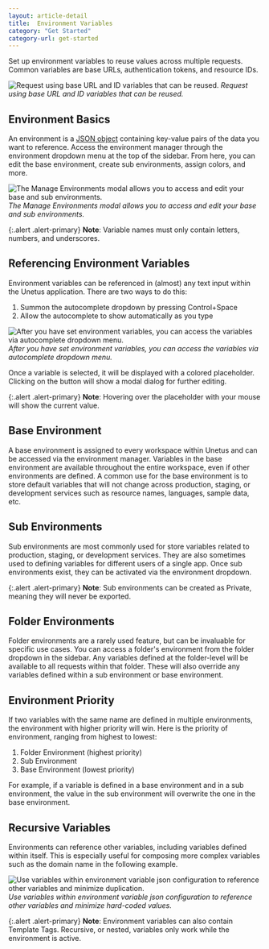 ```yaml
---
layout: article-detail
title:  Environment Variables
category: "Get Started"
category-url: get-started
---
```


Set up environment variables to reuse values across multiple requests. Common variables are base URLs, authentication tokens, and resource IDs.

![Request using base URL and ID variables that can be reused.](/assets/images/env-variables.png)
_Request using base URL and ID variables that can be reused._

## Environment Basics

An environment is a [JSON object](https://www.json.org/json-en.html) containing key-value pairs of the data you want to reference. Access the environment manager through the environment dropdown menu at the top of the sidebar. From here, you can edit the base environment, create sub environments, assign colors, and more. 

![The Manage Environments modal allows you to access and edit your base and sub environments.](/assets/images/manage-envs.png)
_The Manage Environments modal allows you to access and edit your base and sub environments._

{:.alert .alert-primary}
**Note**: Variable names must only contain letters, numbers, and underscores.

## Referencing Environment Variables

Environment variables can be referenced in (almost) any text input within the Unetus application. There are two ways to do this:

1. Summon the autocomplete dropdown by pressing Control+Space
2. Allow the autocomplete to show automatically as you type

![After you have set environment variables, you can access the variables via autocomplete dropdown menu.](/assets/images/reference-env-variables.png)
_After you have set environment variables, you can access the variables via autocomplete dropdown menu._

Once a variable is selected, it will be displayed with a colored placeholder. Clicking on the button will show a modal dialog for further editing.

{:.alert .alert-primary}
**Note**: Hovering over the placeholder with your mouse will show the current value.

## Base Environment

A base environment is assigned to every workspace within Unetus and can be accessed via the environment manager. Variables in the base environment are available throughout the entire workspace, even if other environments are defined. A common use for the base environment is to store default variables that will not change across production, staging, or development services such as resource names, languages, sample data, etc.

## Sub Environments
Sub environments are most commonly used for store variables related to production, staging, or development services. They are also sometimes used to defining variables for different users of a single app. Once sub environments exist, they can be activated via the environment dropdown.

{:.alert .alert-primary}
**Note**: Sub environments can be created as Private, meaning they will never be exported.

## Folder Environments
Folder environments are a rarely used feature, but can be invaluable for specific use cases. You can access a folder's environment from the folder dropdown in the sidebar. Any variables defined at the folder-level will be available to all requests within that folder. These will also override any variables defined within a sub environment or base environment.

## Environment Priority
If two variables with the same name are defined in multiple environments, the environment with higher priority will win. Here is the priority of environment, ranging from highest to lowest:

1. Folder Environment (highest priority)
2. Sub Environment
3. Base Environment (lowest priority)

For example, if a variable is defined in a base environment and in a sub environment, the value in the sub environment will overwrite the one in the base environment.

## Recursive Variables
Environments can reference other variables, including variables defined within itself. This is especially useful for composing more complex variables such as the domain name in the following example.

![Use variables within environment variable json configuration to reference other variables and minimize duplication.](/assets/images/recursive-variables.png)
_Use variables within environment variable json configuration to reference other variables and minimize hard-coded values._

{:.alert .alert-primary}
**Note**: Environment variables can also contain Template Tags. Recursive, or nested, variables only work while the environment is active.
